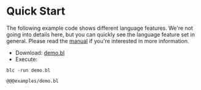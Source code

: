 # Quick Start

The following example code shows different language features. We're not going into details here, but you can quickly see the language feature set in general. Please read the [manual](manual.html) if you're interested in more information.

- Download: [demo.bl](demo.bl)
- Execute:

```
blc -run demo.bl
```

```bl
@@@examples/demo.bl
```